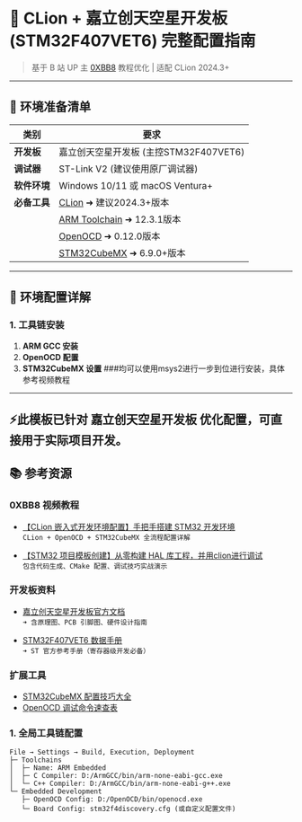 # 📜 CLion + 嘉立创天空星开发板 (STM32F407VET6) 完整配置指南

> 基于 B 站 UP 主 [0XBB8](https://space.bilibili.com/3493142393260061) 教程优化 | 适配 CLion 2024.3+

---

## 🚀 环境准备清单
| 类别        | 要求                                                                 |
|-----------|--------------------------------------------------------------------|
| **开发板**   | 嘉立创天空星开发板 (主控STM32F407VET6)                                       |
| **调试器**   | ST-Link V2 (建议使用原厂调试器)                                         |
| **软件环境**  | Windows 10/11 或 macOS Ventura+                                  |
| **必备工具**  | [CLion](https://www.jetbrains.com/clion/) ➜ 建议2024.3+版本                |
|           | [ARM Toolchain](https://developer.arm.com/downloads/-/gnu-rm) ➜ 12.3.1版本 |
|           | [OpenOCD](https://gnutoolchains.com/arm-eabi/openocd/) ➜ 0.12.0版本       |
|           | [STM32CubeMX](https://www.st.com/stm32cubemx) ➜ 6.9.0+版本              |

---

## 🔧 环境配置详解

### 1. 工具链安装
1. **ARM GCC 安装**  
2. **OpenOCD 配置**  
3. **STM32CubeMX 设置**
###均可以使用msys2进行一步到位进行安装，具体参考视频教程
---


## ⚡此模板已针对 **嘉立创天空星开发板** 优化配置，可直接用于实际项目开发。

## 📚 参考资源

### 0XBB8 视频教程
- [【CLion 嵌入式开发环境配置】手把手搭建 STM32 开发环境](https://www.bilibili.com/video/BV1kmcXeyEES/)  
  `CLion + OpenOCD + STM32CubeMX 全流程配置详解`
  
- [【STM32 项目模板创建】从零构建 HAL 库工程，并用clion进行调试](https://www.bilibili.com/video/BV1c8chemE6L/)  
  `包含代码生成、CMake 配置、调试技巧实战演示`

### 开发板资料
- [嘉立创天空星开发板官方文档](https://wiki.lckit.com/)  
  `➜ 含原理图、PCB 引脚图、硬件设计指南`
  
- [STM32F407VET6 数据手册](https://www.st.com/resource/en/reference_manual/dm00031020-stm32f405-415-stm32f407-417-stm32f427-437-and-stm32f429-439-advanced-arm-based-32-bit-mcus-stmicroelectronics.pdf)  
  `➜ ST 官方参考手册（寄存器级开发必备）`

### 扩展工具
- [STM32CubeMX 配置技巧大全](https://www.st.com/stm32cubemx)  
- [OpenOCD 调试命令速查表](https://openocd.org/doc/html/General-Commands.html)


### 1. 全局工具链配置
```plaintext
File → Settings → Build, Execution, Deployment
├─ Toolchains
│  ├─ Name: ARM Embedded
│  ├─ C Compiler: D:/ArmGCC/bin/arm-none-eabi-gcc.exe
│  └─ C++ Compiler: D:/ArmGCC/bin/arm-none-eabi-g++.exe
└─ Embedded Development
   ├─ OpenOCD Config: D:/OpenOCD/bin/openocd.exe
   └─ Board Config: stm32f4discovery.cfg (或自定义配置文件)


